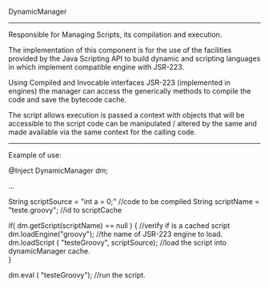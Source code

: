  
DynamicManager
-------------------------------------------------- -------------------------------------------------
Responsible for Managing Scripts, its compilation and execution.

The implementation of this component is for the use of the facilities provided by the Java Scripting API to build dynamic and scripting languages ​​in which implement compatible engine with JSR-223.

Using Compiled and Invocable interfaces JSR-223 (implemented in engines) the manager can access the generically methods to compile the code and save the bytecode cache.

The script allows execution is passed a context with objects that will be accessible to the script code can be manipulated / altered by the same and made available via the same context for the calling code.

-------------------------------------------------- -------------------------------------------------
Example of use:

 @Inject DynamicManager dm;
 
 ...

 String scriptSource = "int a = 0;"                   //code to be compiled 
 String scriptName = "teste.groovy";				  //id to scriptCache
 
 if( dm.getScript(scriptName) == null )	{			  //verify if is a cached script
 	dm.loadEngine("groovy");						  //the name of JSR-223 engine to load.                
 	dm.loadScript ( "testeGroovy", scriptSource);     //load the script into dynamicManager cache.    	
 }						
 
 dm.eval ( "testeGroovy");						  	  //run the script.
 